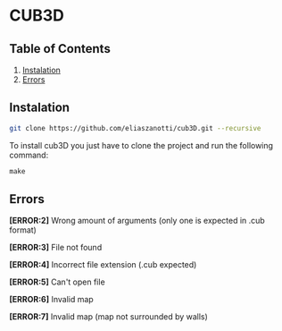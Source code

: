 # CUB3D

## Table of Contents

1. [Instalation](#instalation)
2. [Errors](#errors)

## Instalation 

```bash
git clone https://github.com/eliaszanotti/cub3D.git --recursive
```

To install cub3D you just have to clone the project and run the following command:

```c
make
```

## Errors

**[ERROR:2]** Wrong amount of arguments (only one is expected in .cub format)

**[ERROR:3]** File not found

**[ERROR:4]** Incorrect file extension (.cub expected)

**[ERROR:5]** Can't open file

**[ERROR:6]** Invalid map

**[ERROR:7]** Invalid map (map not surrounded by walls)
